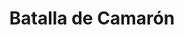 ﻿---
title: "Batalla de Camarón"
permalink: periodes_752.html
layout: periode
dataInici: 1863-04-30
sidebar: periodes
pares:
  - id: 751
    title: "Intervención Francesa en México"
    dataInici: "(1861-12-08)"
    dataFi: "(1867-06-21)"

fills:
jocsPrincipals:
  - title: "Camerone"
    bggId: 23668
    dataInici: 
    dataFi: 

jocsEscenaris:
jocsEpoca:
jocsEpocaEscenaris:
---
